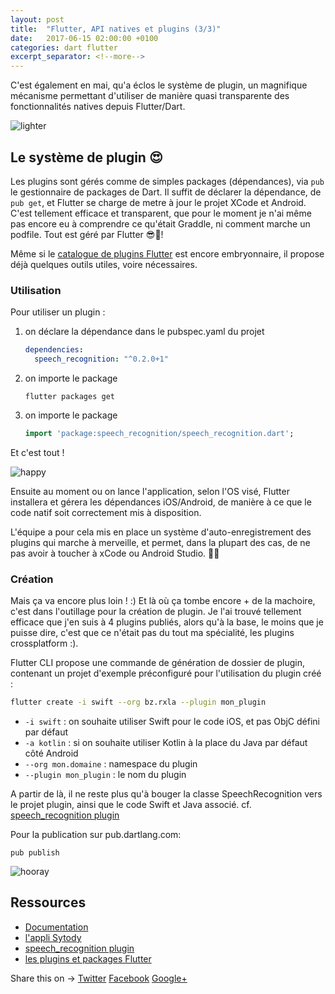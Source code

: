 ```yaml
---
layout: post
title:  "Flutter, API natives et plugins (3/3)"
date:   2017-06-15 02:00:00 +0100
categories: dart flutter
excerpt_separator: <!--more-->
---
```


C'est également en mai, qu'a éclos le système de plugin, un magnifique mécanisme permettant d'utiliser de manière 
quasi transparente des fonctionnalités natives depuis Flutter/Dart.

![lighter](https://media2.giphy.com/media/fyiWlpMCHjWGk/200.gif)

<!--more-->

## Le système de plugin 😍  

Les plugins sont gérés comme de simples packages (dépendances), via `pub` le gestionnaire de packages de Dart.
Il suffit de déclarer la dépendance, de `pub get`, et Flutter se charge de metre à jour le projet XCode et Android.
C'est tellement efficace et transparent, 
que pour le moment je n'ai même pas encore eu à comprendre ce qu'était Graddle,
ni comment marche un podfile. Tout est géré par Flutter 😎🍹!

Même si le [catalogue de plugins Flutter](https://pub.dartlang.org/flutter/plugins/) est encore embryonnaire, 
il propose déjà quelques outils utiles, voire nécessaires.

### Utilisation 

Pour utiliser un plugin :

1. on déclare la dépendance dans le pubspec.yaml du projet

    ```yaml
    dependencies:
      speech_recognition: "^0.2.0+1"
    ```

2. on importe le package

    ```shell
    flutter packages get
    ```

3. on importe le package

    ```dart
    import 'package:speech_recognition/speech_recognition.dart';
    ```

Et c'est tout !

![happy](https://media.giphy.com/media/vOJ2QFIAZtyU0/200.gif)

Ensuite au moment ou on lance l'application, selon l'OS visé, Flutter installera et gérera les dépendances iOS/Android, de manière à ce que le code natif soit correctement mis à disposition.

L'équipe a pour cela mis en place un système d'auto-enregistrement des plugins qui marche à merveille, et permet, dans la plupart des cas, de ne pas avoir à toucher à xCode ou Android Studio. 🥂🍾

### Création

Mais ça va encore plus loin ! :) Et là où ça tombe encore + de la machoire, c'est dans l'outillage pour la création de plugin.
Je l'ai trouvé tellement efficace que j'en suis à 4 plugins publiés, alors qu'à la base, 
le moins que je puisse dire, c'est que ce n'était pas du tout ma spécialité, les plugins crossplatform :).

Flutter CLI propose une commande de génération de dossier de plugin, contenant un projet d'exemple préconfiguré pour l'utilisation du plugin créé :

```bash
flutter create -i swift --org bz.rxla --plugin mon_plugin
```
- `-i swift` : on souhaite utiliser Swift pour le code iOS, et pas ObjC défini par défaut
- `-a kotlin` : si on souhaite utiliser Kotlin à la place du Java par défaut côté Android
- `--org mon.domaine` : namespace du plugin 
- `--plugin mon_plugin` : le nom du plugin

A partir de là, il ne reste plus qu'à bouger la classe SpeechRecognition vers le projet plugin, ainsi que le code Swift et Java associé.
cf. [speech_recognition plugin](http://github.com/rxlabz/speech_recognition)

Pour la publication sur pub.dartlang.com: 

```shell
pub publish
```

![hooray](https://media4.giphy.com/media/y70XSpwyBC6LC/200.gif)

## Ressources

- [Documentation](https://flutter.io/platform-plugins/)
- [l'appli Sytody](http://github.com/rxlabz/sytody)
- [speech_recognition plugin](http://github.com/rxlabz/speech_recognition)
- [les plugins et packages Flutter](https://pub.dartlang.org/flutter/packages/)

<div class="share-page">
    Share this on &rarr;
    <a href="https://twitter.com/intent/tweet?text={{ page.title }}&url={{ site.url }}{{ page.url }}&via={{ site.twitter_username }}&related={{ site.twitter_username }}" rel="nofollow" target="_blank" title="Share on Twitter">Twitter</a>
    <a href="https://facebook.com/sharer.php?u={{ site.url }}{{ page.url }}" rel="nofollow" target="_blank" title="Share on Facebook">Facebook</a>
    <a href="https://plus.google.com/share?url={{ site.url }}{{ page.url }}" rel="nofollow" target="_blank" title="Share on Google+">Google+</a>
</div>
